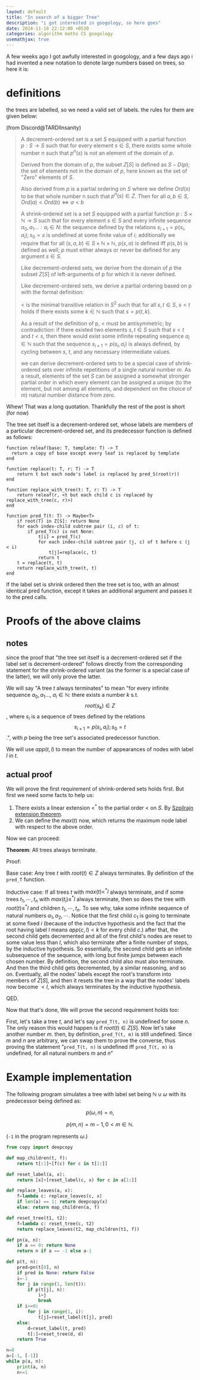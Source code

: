 ```yaml
---
layout: default
title: "In search of a bigger Tree"
description: "i got interested in googology, so here goes"
date: 2024-11-18 22:12:00 +0530
categories: algorithm maths CS googology
usemathjax: true
---
```


A few weeks ago I got awfully interested in googology, and a few days ago i had invented a new notation to denote large numbers based on trees, so here it is:

# definitions
the trees are labelled, so we need a valid set of labels. the rules for them are given below:

(from Discord@TARDIInsanity)

> A decrement-ordered set is a set $S$ equipped with a partial function $p : S \to S$ such that 
> for every element $s \in S$, there exists some whole number $n$ such that $p^n(s)$ is not an element of the domain of $p$.
> 
> Derived from the domain of $p$, the subset $Z[S]$ is defined as $S - D(p)$; the set of elements not in the domain of $p$, here known as the set of "Zero" elements of $S$.
> 
> Also derived from $p$ is a partial ordering on $S$ where we define $Ord(s)$ to be that whole number n such that $p^n(s) \in Z$.
> Then for all $a,b \in S$, $Ord(a) < Ord(b) \iff a < b$
> 
> A shrink-ordered set is a set $S$ equipped with a partial function $p : S \times \mathbb{N} \to S$ such that for every element $s \in S$ and every infinite sequence $a_0,a_1...: a_i \in N$: 
> the sequence defined by the relations $s_{i+1} = p(s_i, a_i); s_0 = s$ is undefined at some finite value of $i$;
> additionally we require that for all $(s,a,b) \in S\times\mathbb{N}\times\mathbb{N}$, $p(s,a)$ is defined iff $p(s,b)$ is defined as well;
> $p$ must either always or never be defined for any argument $s \in S$.
> 
> Like decrement-ordered sets, we derive from the domain of $p$ the subset $Z[S]$ of left-arguments of p for which it is never defined.
> 
> Like decrement-ordered sets, we derive a partial ordering based on p with the formal definition:
> 
> $<$ is the minimal transitive relation in $S^2$ such that for all $s,t \in S$, $s < t$ holds if there exists some $k \in \mathbb{N}$ such that $s = p(t, k)$.
> 
> As a result of the definition of p, $<$ must be antisymmetric; by contradiction: if there existed two elements $s,t \in S$
> such that $s < t$ and $t < s$, then there would exist some infinite repeating sequence $a_i \in \mathbb{N}$ 
> such that the sequence $s_{i+1} = p(s_i, a_i)$ is always defined, by cycling between $s$, $t$, and any necessary intermediate values.
>
> we can derive decrement-ordered sets to be a special case of shrink-ordered sets over infinite repetitions of a single natural number $m$. 
> As a result, elements of the set $S$ can be assigned a somewhat stronger partial order in which every element can be assigned a unique 
> (to the element, but not among all elements, and dependent on the choice of $m$) natural number distance from zero.

Whew! That was a long quotation. Thankfully the rest of the post is short (for now)

The tree set itself is a decrement-ordered set, whose labels are members of a particular decrement-ordered set, and its predecessor function is defined as follows:

```
function releaf(base: T, template: T) -> T
  return a copy of base except every leaf is replaced by template
end

function replace(t: T, r: T) -> T
    return t but each node's label is replaced by pred_S(root(r))
end

function replace_with_tree(t: T, r: T) -> T 
    return releaf(r, <t but each child c is replaced by replace_with_tree(c, r)>)
end

function pred_T(t: T) -> Maybe<T>
    if root(T) in Z[S]: return None
    for each index-child subtree pair (i, c) of t:
        if pred_T(c) is not None:
            t[i] = pred_T(c)
            for each index-child subtree pair (j, c) of t before c (j < i)
                t[j]=replace(c, t)
            return t
    t = replace(t, t)
    return replace_with_tree(t, t)
end
```

If the label set is shrink ordered then the tree set is too, with an almost identical pred function, 
except it takes an additional argument and passes it to the pred calls.

# Proofs of the above claims

## notes
since the proof that "the tree set itself is a decrement-ordered set if the label set is decrement-ordered" follows directly from 
the corresponding statement for the shrink-ordered variant (as the former is a special case of the latter), we will only prove the latter.

We will say "A tree $t$ always terminates" to mean "for every infinite sequence $a_0,a_1...$, $a_i \in \mathbb{N}$: 
there exists a number $k$ s.t. $$root(s_k) \in Z$$, where $s_i$ is a sequence of trees defined by the relations $$s_{i+1} = p(s_i, a_i); s_0 = t$$.", with $p$ 
being the tree set's associated predecessor function.

We will use $app(t, l)$ to mean the number of appearances of nodes with label $l$ in $t$.

## actual proof

We will prove the first requirement of shrink-ordered sets holds first. But first we need some facts to help us:

1. There exists a linear extension $<^*$ to the partial order $<$ on $S$. By [Szpilrajn extension theorem](https://en.wikipedia.org/wiki/Szpilrajn_extension_theorem).
2. We can define the $max(t)$ now, which returns the maximum node label with respect to the above order.

Now we can proceed:

**Theorem**: All trees always terminate.

Proof:

Base case: Any tree $t$ with $root(t) \in Z$ always terminates. By definition of the `pred_T` function.

Inductive case: If all trees $t$ with $max(t) <^* l$ always terminate, 
and if some trees $t_1, \cdots, t_n$ with $max(t_i) \leq^* l$ always terminate, then so does the tree with
$root(t) \leq^* l$ and children $t_1, \cdots, t_n$.
To see why, take some infinite sequence of natural numbers $a_1, a_2, \cdots$.
Notice that the first child $c_1$ is going to terminate at some fixed $i$ (because of the inductive hypothesis and the fact that the root 
having label $l$ means $app(c, l) < k$ for every child $c$.) after that, the second child gets decremented 
and all of the first child's nodes are reset to some value less than $l$, which also terminate after a finite number of steps, by the inductive hypothesis.
So essentially, the second child gets an infinite subsequence of the sequence, with long but finite jumps between each chosen number.
By definition, the second child also must also terminate. And then the third child gets decremented, by a similar reasoning, and so on.
Eventually, all the nodes' labels except the root's transform into members of $Z[S]$, and then it resets the tree in a way that the nodes' labels now become $< l$,
which always terminates by the inductive hypothesis.

QED.


Now that that's done, We will prove the second requirement holds too:

First, let's take a tree $t$, and let's say `pred_T(t, n)` is undefined for some $n$. The only reason this would happen is if $root(t) \in Z[S]$.
Now let's take another number $m$. then, by definition, `pred_T(t, m)` is still undefined. Since $m$ and $n$ are arbitrary, we can swap them to prove the converse,
thus proving the statement "`pred_T(t, n)` is undefined iff `pred_T(t, m)` is undefined, for all natural numbers $m$ and $n$"

# Example implementation

The following program simulates a tree with label set being $\mathbb{N} \cup {\omega}$ with its predecessor being defined as: 

$$p(\omega, n)=n,$$

$$p(m, n)=m-1, 0<m \in \mathbb{N}.$$

(`-1` in the program represents $\omega$.)

```py
from copy import deepcopy

def map_children(t, f):
    return t[:1]+[f(c) for c in t[1:]]

def reset_label(a, x):
    return [x]+[reset_label(c, x) for c in a[1:]]

def replace_leaves(a, x):
    f=lambda c: replace_leaves(c, x)
    if len(a) == 1: return deepcopy(x)
    else: return map_children(a, f)

def reset_tree(t1, t2):
    f=lambda c: reset_tree(c, t2)
    return replace_leaves(t2, map_children(t1, f))

def pn(a, n):
    if a == 0: return None
    return n if a == -1 else a-1

def p(t, n):
    pred=pn(t[0], n)
    if pred is None: return False
    i=-1
    for j in range(1, len(t)):
        if p(t[j], n):
            i=j
            break
    if i>=0:
        for j in range(1, i):
            t[j]=reset_label(t[j], pred)
    else:
        d=reset_label(t, pred)
        t[:]=reset_tree(d, d)
    return True

n=0
a=[-1, [-1]]
while p(a, n):
    print(a, n)
    n+=1
```

